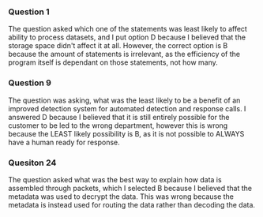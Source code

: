 
<h3>Question 1</h3>
The question asked which one of the statements was least likely to affect ability to process datasets, and I put option D because I believed that the storage space didn't affect it at all. However, the correct option is B because the amount of statements is irrelevant, as the efficiency of the program itself is dependant on those statements, not how many.

<h3>Question 9</h3>
The question was asking, what was the least likely to be a benefit of an improved detection system for automated detection and response calls. I answered D because I believed that it is still entirely possible for the customer to be led to the wrong department, however this is wrong because the LEAST likely possibility is B, as it is not possible to ALWAYS have a human ready for response.


<h3>Quesiton 24</h3>
The question asked what was the best way to explain how data is assembled through packets, which I selected B because I believed that the metadata was used to decrypt the data. This was wrong because the metadata is instead used for routing the data rather than decoding the data.
